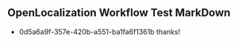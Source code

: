 ## OpenLocalization Workflow Test MarkDown
* 0d5a6a9f-357e-420b-a551-ba1fa6f1361b thanks!

<!--HONumber=Aug16_HO3-->



